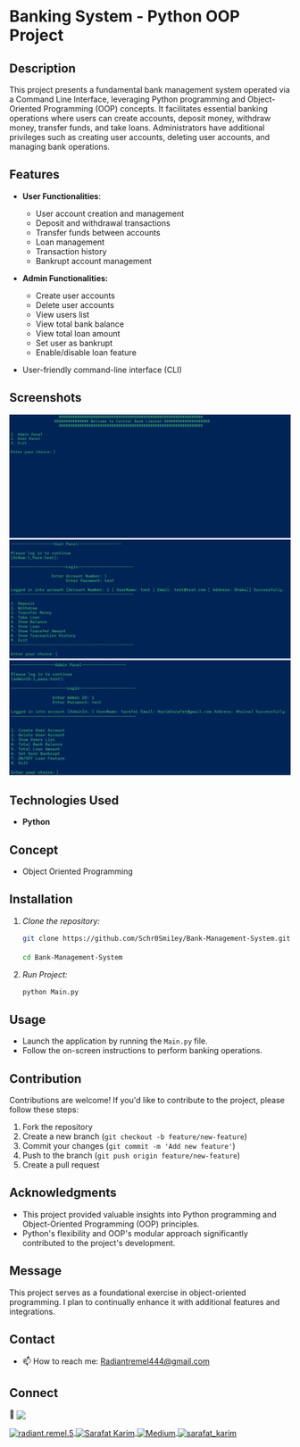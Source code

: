 # **Banking System - Python OOP Project**

## **Description**

This project presents a fundamental bank management system operated via a Command Line Interface, leveraging Python programming and Object-Oriented Programming (OOP) concepts. It facilitates essential banking operations where users can create accounts, deposit money, withdraw money, transfer funds, and take loans. Administrators have additional privileges such as creating user accounts, deleting user accounts, and managing bank operations.

## **Features**
- **User Functionalities**:
  - User account creation and management
  - Deposit and withdrawal transactions
  - Transfer funds between accounts
  - Loan management
  - Transaction history
  - Bankrupt account management

- **Admin Functionalities:**
  - Create user accounts
  - Delete user accounts
  - View users list
  - View total bank balance
  - View total loan amount
  - Set user as bankrupt
  - Enable/disable loan feature

- User-friendly command-line interface (CLI)

## **Screenshots**
![Screenshot 1](Screenshot/Screenshot-1.png)
![Screenshot 2](Screenshot/Screenshot-2.png)
![Screenshot 3](Screenshot/Screenshot-3.png)


## **Technologies Used**
- **Python**

## Concept
- Object Oriented Programming

## **Installation**
1. *Clone the repository:*
   ```bash
   git clone https://github.com/Schr0Smi1ey/Bank-Management-System.git

   cd Bank-Management-System
2. *Run Project:*
   ```bash
   python Main.py
## **Usage**
- Launch the application by running the `Main.py` file.
- Follow the on-screen instructions to perform banking operations.

## **Contribution**
Contributions are welcome! If you'd like to contribute to the project, please follow these steps:

1. Fork the repository
2. Create a new branch (`git checkout -b feature/new-feature`)
3. Commit your changes (`git commit -m 'Add new feature'`)
4. Push to the branch (`git push origin feature/new-feature`)
5. Create a pull request

## **Acknowledgments**
- This project provided valuable insights into Python programming and Object-Oriented Programming (OOP) principles.
- Python's flexibility and OOP's modular approach significantly contributed to the project's development.

## **Message**
This project serves as a foundational exercise in object-oriented programming. I plan to continually enhance it with additional features and integrations.

## **Contact**
- 📫 How to reach me: Radiantremel444@gmail.com

## **Connect**
:handshake: <img align="center" src="https://img.shields.io/badge/connect-%2300843e.svg?style=for-the-badge&logo=symfony&logoColor=white" /> <br>


<a href="https://fb.com/radiant.remel.5" target="blank">
    <img align="center" src="https://img.shields.io/badge/Facebook-1877F2?style=for-the-badge&logo=facebook&logoColor=white" alt="radiant.remel.5" />
</a>
<a href="https://www.linkedin.com/in/sarafat-karim-0a91b7182">
  <img align="center" src="https://img.shields.io/badge/LinkedIn-0077B5?style=for-the-badge&logo=linkedin&logoColor=white" alt="Sarafat Karim" />
</a>
<a href="https://medium.com/@Schro_smiley">
  <img align="center" src="https://img.shields.io/badge/Medium-12100E?style=for-the-badge&logo=medium&logoColor=white" alt="Medium">
</a>
<a href="https://twitter.com/sarafat_karim">
  <img align="center" src="https://img.shields.io/badge/Twitter-1DA1F2?style=for-the-badge&logo=twitter&logoColor=white" alt="sarafat_karim" />
</a> <br>
